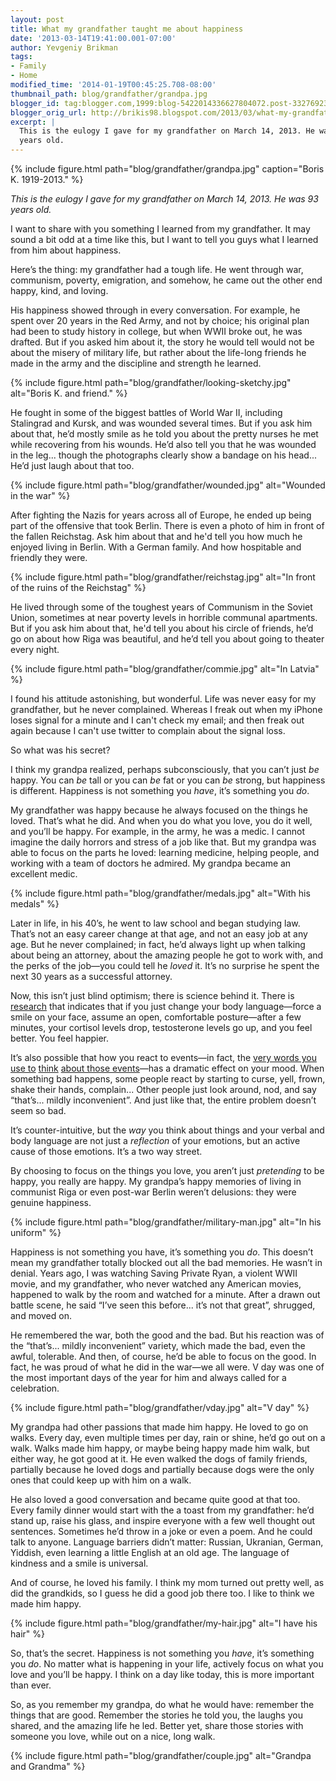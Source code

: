 ```yaml
---
layout: post
title: What my grandfather taught me about happiness
date: '2013-03-14T19:41:00.001-07:00'
author: Yevgeniy Brikman
tags:
- Family
- Home
modified_time: '2014-01-19T00:45:25.708-08:00'
thumbnail_path: blog/grandfather/grandpa.jpg
blogger_id: tag:blogger.com,1999:blog-5422014336627804072.post-3327692380157976192
blogger_orig_url: http://brikis98.blogspot.com/2013/03/what-my-grandfather-taught-me-about.html
excerpt: |
  This is the eulogy I gave for my grandfather on March 14, 2013. He was 93 
  years old. 
---
```


{% include figure.html path="blog/grandfather/grandpa.jpg" caption="Boris K. 1919-2013." %}

*This is the eulogy I gave for my grandfather on March 14, 2013. He was 93 
years old.* 

I want to share with you something I learned 
from my grandfather. It may sound a bit odd at a time like this, but I want to 
tell you guys what I learned from him about happiness. 

Here’s the thing: my grandfather had a tough life. He 
went through war, communism, poverty, emigration, and somehow, he came out the 
other end happy, kind, and loving. 

His happiness showed through in every conversation. For example, he spent over 20 years in the Red Army, 
and not by choice; his original plan had been to study history in college, but 
when WWII broke out, he was drafted. But if you asked him about it, the story 
he would tell would not be about the misery of military life, but rather about 
the life-long friends he made in the army and the discipline and strength he 
learned.

{% include figure.html path="blog/grandfather/looking-sketchy.jpg" alt="Boris K. and friend." %}

He fought in some of the biggest battles of World War 
II, including Stalingrad and Kursk, and was wounded several times. But if you 
ask him about that, he’d mostly smile as he told you about the pretty nurses 
he met while recovering from his wounds. He’d also tell you that he was 
wounded in the leg... though the photographs clearly show a bandage on his 
head... He’d just laugh about that too. 

{% include figure.html path="blog/grandfather/wounded.jpg" alt="Wounded in the war" %}

After fighting the Nazis for years across all of 
Europe, he ended up being part of the offensive that took Berlin. There is 
even a photo of him in front of the fallen Reichstag. Ask him about that and 
he'd tell you how much he enjoyed living in Berlin. With a German family. And 
how hospitable and friendly they were. 

{% include figure.html path="blog/grandfather/reichstag.jpg" alt="In front of the ruins of the Reichstag" %}

He lived through some of the toughest years of 
Communism in the Soviet Union, sometimes at near poverty levels in horrible 
communal apartments. But if you ask him about that, he'd tell you about his 
circle of friends, he’d go on about how Riga was beautiful, and he’d tell you 
about going to theater every night. 

{% include figure.html path="blog/grandfather/commie.jpg" alt="In Latvia" %}

I found his attitude astonishing, but wonderful. Life 
was never easy for my grandfather, but he never complained. Whereas I freak 
out when my iPhone loses signal for a minute and I can't check my email; and 
then freak out again because I can't use twitter to complain about the signal 
loss. 

So what was his secret? 

I think my grandpa realized, perhaps subconsciously, 
that you can’t just *be* happy. You can *be* tall or you can *be* fat or you 
can *be* strong, but happiness is different. Happiness is not something you 
*have*, it’s something you *do*.

My grandfather was happy because he always focused on the things he loved. 
That’s what he did. And when you do what you love, you do it well, and you’ll 
be happy. For example, in the army, he was a medic. I cannot 
imagine the daily horrors and stress of a job like that. But my grandpa was 
able to focus on the parts he loved: learning medicine, helping people, and 
working with a team of doctors he admired. My grandpa became an excellent 
medic. 

{% include figure.html path="blog/grandfather/medals.jpg" alt="With his medals" %}

Later in life, in his 40’s, he went to law school and 
began studying law. That’s not an easy career change at that age, and not an 
easy job at any age. But he never complained; in fact, he’d always light up 
when talking about being an attorney, about the amazing people he got to work 
with, and the perks of the job&mdash;you could tell he *loved* it. It’s no 
surprise he spent the next 30 years as a successful attorney. 

Now, this isn’t just blind optimism; there is science behind it. There is 
[research](http://www.ted.com/talks/amy_cuddy_your_body_language_shapes_who_you_are.html) 
that indicates that if you just change your body language&mdash;force a smile on 
your face, assume an open, comfortable posture&mdash;after a few minutes, your 
cortisol levels drop, testosterone levels go up, and you feel better. You feel 
happier. 

It’s also possible that how you react to events&mdash;in fact, the 
[very words you use to](http://www.linkedin.com/today/post/article/20121026164951-101706366-change-your-words-change-your-life-the-simplest-tool-i-know-for-immediately-transforming-the-quality-of-your-life)
[think](http://www.linkedin.com/today/post/article/20121026164951-101706366-change-your-words-change-your-life-the-simplest-tool-i-know-for-immediately-transforming-the-quality-of-your-life)
[about those events](http://www.linkedin.com/today/post/article/20121026164951-101706366-change-your-words-change-your-life-the-simplest-tool-i-know-for-immediately-transforming-the-quality-of-your-life)&mdash;has 
a dramatic effect on your mood. When something bad happens, some people 
react by starting to curse, yell, frown, shake their hands, complain... Other 
people just look around, nod, and say “that’s... mildly inconvenient”. And 
just like that, the entire problem doesn’t seem so bad. 

It’s counter-intuitive, but the *way* you think about things and your verbal 
and body language are not just a *reflection* of your emotions, but an active 
cause of those emotions. It’s a two way street. 

By choosing to focus on the things you love, you 
aren’t just *pretending* to be happy, you really are happy. My grandpa’s happy 
memories of living in communist Riga or even post-war Berlin weren’t 
delusions: they were genuine happiness. 

{% include figure.html path="blog/grandfather/military-man.jpg" alt="In his uniform" %}

Happiness is not something you have, it’s something you *do*. This doesn’t mean my grandfather totally blocked out 
all the bad memories. He wasn’t in denial. Years ago, I was watching Saving 
Private Ryan, a violent WWII movie, and my grandfather, who never watched any 
American movies, happened to walk by the room and watched for a minute. After 
a drawn out battle scene, he said “I’ve seen this before... it’s not that 
great”, shrugged, and moved on. 

He remembered the war, both the good and the bad. But 
his reaction was of the “that’s... mildly inconvenient” variety, which made 
the bad, even the awful, tolerable. And then, of course, he’d be able to focus 
on the good. In fact, he was proud of what he did in the war&mdash;we all were. V 
day was one of the most important days of the year for him and always called 
for a celebration. 

{% include figure.html path="blog/grandfather/vday.jpg" alt="V day" %}

My grandpa had other passions that made him 
happy. He loved to go on walks. Every day, even multiple times per day, rain 
or shine, he’d go out on a walk. Walks made him happy, or maybe being happy 
made him walk, but either way, he got good at it. He even walked the dogs of 
family friends, partially because he loved dogs and partially because dogs 
were the only ones that could keep up with him on a walk. 

He also loved a good conversation and became quite 
good at that too. Every family dinner would start with the a toast from my 
grandfather: he’d stand up, raise his glass, and inspire everyone with a few 
well thought out sentences. Sometimes he’d throw in a joke or even a poem. And 
he could talk to anyone. Language barriers didn’t matter: Russian, Ukranian, 
German, Yiddish, even learning a little English at an old age. The language of 
kindness and a smile is universal. 

And of course, he loved his family. I think my mom 
turned out pretty well, as did the grandkids, so I guess he did a good job 
there too. I like to think we made him happy. 

{% include figure.html path="blog/grandfather/my-hair.jpg" alt="I have his hair" %}

So, that’s the secret. Happiness is not something you *have*, it’s something 
you *do*. No matter what is happening in your life, 
actively focus on what you love and you’ll be happy. I think on a day like 
today, this is more important than ever. 

So, as you remember my grandpa, do what he would have: 
remember the things that are good. Remember the stories he told you, the 
laughs you shared, and the amazing life he led. Better yet, share those 
stories with someone you love, while out on a nice, long walk.

{% include figure.html path="blog/grandfather/couple.jpg" alt="Grandpa and Grandma" %}

